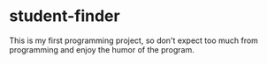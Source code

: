 # student-finder
This is my first programming project, so don't expect too much from programming and enjoy the humor of the program.
